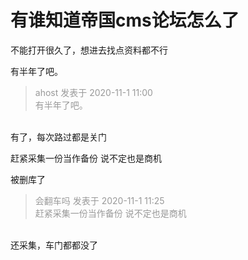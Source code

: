 # 有谁知道帝国cms论坛怎么了


不能打开很久了，想进去找点资料都不行<br />


有半年了吧。

<div class="quote"><blockquote><font color="#999999">ahost 发表于 2020-11-1 11:00</font><br />
<font color="#999999">有半年了吧。</font></blockquote></div><br />
有了，每次路过都是关门

赶紧采集一份当作备份 说不定也是商机

被删库了<img src="static/image/smiley/default/titter.gif" smilieid="9" border="0" alt="" />

<div class="quote"><blockquote><font color="#999999">会翻车吗 发表于 2020-11-1 11:25</font><br />
<font color="#999999">赶紧采集一份当作备份 说不定也是商机</font></blockquote></div><br />
还采集，车门都都没了
